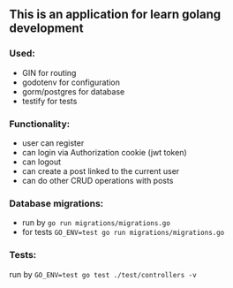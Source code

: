 ## This is an application for learn golang development

### Used:
- GIN for routing
- godotenv for configuration
- gorm/postgres for database
- testify for tests

### Functionality:
- user can register
- can login via Authorization cookie (jwt token)
- can logout
- can create a post linked to the current user
- can do other CRUD operations with posts

### Database migrations:
- run by `go run migrations/migrations.go`
- for tests `GO_ENV=test go run migrations/migrations.go`

### Tests:
run by `GO_ENV=test go test ./test/controllers -v`
